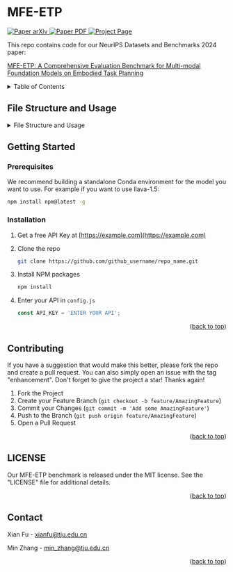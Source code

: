 # MFE-ETP
<a name="readme-top"></a>

<p align="left">
    <a href='http://arxiv.org/abs/'>
      <img src='https://img.shields.io/badge/Paper-arXiv-green?style=plastic&logo=arXiv&logoColor=green' alt='Paper arXiv'>
    </a>
    <a href='https://'>
      <img src='https://img.shields.io/badge/Paper-PDF-red?style=plastic&logo=adobeacrobatreader&logoColor=red' alt='Paper PDF'>
    </a>
    <a href='https://mfe-etp.github.io/'>
      <img src='https://img.shields.io/badge/Project-Page-blue?style=plastic&logo=Google%20chrome&logoColor=blue' alt='Project Page'>
    </a>
</p>

This repo contains code for our NeurIPS Datasets and Benchmarks 2024 paper:

[MFE-ETP: A Comprehensive Evaluation Benchmark for Multi-modal Foundation Models on Embodied Task Planning](https://)

<!--[Baoxiong Jia](https://buzz-beater.github.io/), [Ting Lei](https://scholar.google.com/citations?user=Zk7Vxz0AAAAJ&hl=en), [Song-Chun Zhu](http://www.stat.ucla.edu/~sczhu/), [Siyuan Huang](https://siyuanhuang.com/)-->

<details>
  <summary>Table of Contents</summary>
  <ol>
    <li>
      <a href="#getting-started">Getting Started</a>
      <ul>
        <li><a href="#prerequisites">Prerequisites</a></li>
        <li><a href="#installation">Installation</a></li>
      </ul>
    </li>
    <li><a href="#contributing">Contributing</a></li>
    <li><a href="#license">License</a></li>
    <li><a href="#contact">Contact</a></li>
  </ol>
</details>

## File Structure and Usage
<details>
  <summary>File Structure and Usage</summary>
  <ol>
    <li>
      <a>data: benchmark data classified by capability aspect</a>
    </li>
    <li>
      <a>scrpts</a>
      <ul>
        <li><a>benchmark_predict_blip.py: inference script for BLIP-2 and InstructBLIP</a></li>
        <li><a>chat_gpt_api.py: encapsulating ChatGPT inference</a></li>
        <li><a>dataset_predict_gpt4v.py: inference script for ChatGPT(-4V)</a></li>
        <li><a>dataset_predict_llava.py: inference script for llava</a></li>
        <li><a>dataset_predict_minicpm.py: inference script for minicpm</a></li>
        <li><a>dataset_predict_minigpt4.py: inference script for minigpt4</a></li>
        <li><a>evaluate_gpt3.5_mp: using GPT-3.5 to evaluate prediction results with multithreading</a></li>
        <li><a>minigpt4_eval.yaml.py: configuration file for Minigpt4</a></li>
        <li><a>openai_cfg.json: configuration file for OpenAI api</a></li>
        <li><a>task_planning.py: Embodied Reasoning with GPT-4V</a></li>
      </ul>
    </li>
    <li><a>LICENSE: license file</a></li>
    <li><a>README.md</a></li>
  </ol>
</details>

## Getting Started

### Prerequisites

We recommend building a standalone Conda environment for the model you want to use. For example if you want to use llava-1.5:

  ```sh
  npm install npm@latest -g
  ```

### Installation

1. Get a free API Key at [https://example.com](https://example.com)

2. Clone the repo

   ```sh
   git clone https://github.com/github_username/repo_name.git
   ```

3. Install NPM packages

   ```sh
   npm install
   ```

4. Enter your API in `config.js`

   ```js
   const API_KEY = 'ENTER YOUR API';
   ```

<p align="right">(<a href="#readme-top">back to top</a>)</p>

## Contributing

If you have a suggestion that would make this better, please fork the repo and create a pull request. You can also simply open an issue with the tag "enhancement".
Don't forget to give the project a star! Thanks again!

1. Fork the Project
2. Create your Feature Branch (`git checkout -b feature/AmazingFeature`)
3. Commit your Changes (`git commit -m 'Add some AmazingFeature'`)
4. Push to the Branch (`git push origin feature/AmazingFeature`)
5. Open a Pull Request

<p align="right">(<a href="#readme-top">back to top</a>)</p>



## LICENSE
Our MFE-ETP benchmark is released under the MIT license. See the "LICENSE" file for additional details.

<p align="right">(<a href="#readme-top">back to top</a>)</p>

## Contact

Xian Fu - xianfu@tju.edu.cn

Min Zhang - min_zhang@tju.edu.cn

<p align="right">(<a href="#readme-top">back to top</a>)</p>


